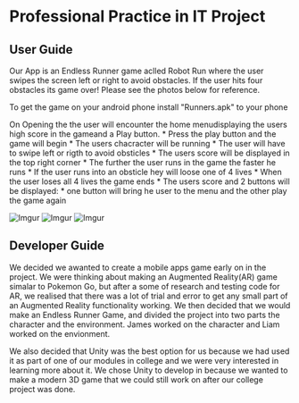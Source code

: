 # Professional Practice in IT Project #

## User Guide ##

Our App is an Endless Runner game aclled Robot Run where the user swipes the screen left or right to avoid obstacles. 
If the user hits four obstacles its game over!
Please see the photos below for reference.

To get the game on your android phone install "Runners.apk" to your phone

On Opening the the user will encounter the home menudisplaying the users high score in the gameand a Play button.
	* Press the play button and the game will begin
		* The users chacracter will be running
		* The user will have to swipe left or rigth to avoid obsticles
		* The users score will be displayed in the top right corner
		* The further the user runs in the game the faster he runs
		* If the user runs into an obsticle hey will loose one of 4 lives
	* When the user loses all 4 lives the game ends
	* The users score and 2 buttons will be displayed: 
		* one button will bring he user to the menu and the other play the game again

![Imgur](https://i.imgur.com/INNd2f2.jpg) ![Imgur](https://i.imgur.com/NL1ucUa.jpg) ![Imgur](https://i.imgur.com/JJ7lr5q.jpg)


## Developer Guide ##

We decided we awanted to create a mobile apps game early on in the project. We were thinking about 
making an Augmented Reality(AR) game simalar to Pokemon Go, but after a some of research and testing code for AR, we 
realised that there was a lot of trial and error to get any small part of an Augmented Reality functionality working. 
We then decided that we would make an Endless Runner Game, and divided the project into two parts the character and the environment.
James worked on the character and Liam worked on the envionment.

We also decided that Unity was the best option for us because we had used it as part of one of our modules in college and 
we were very interested in learning more about it. We chose Unity to develop in because we wanted to make a modern 3D game 
that we could still work on after our college project was done.